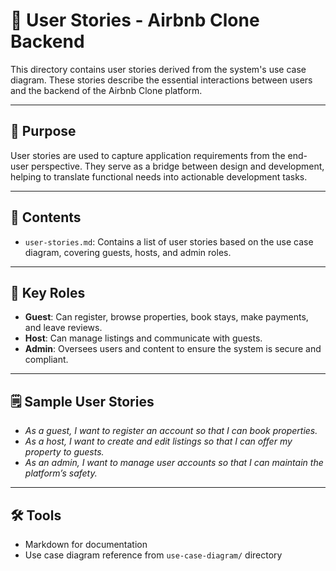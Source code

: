 # 📘 User Stories - Airbnb Clone Backend

This directory contains user stories derived from the system's use case diagram. These stories describe the essential interactions between users and the backend of the Airbnb Clone platform.

---

## 🎯 Purpose

User stories are used to capture application requirements from the end-user perspective. They serve as a bridge between design and development, helping to translate functional needs into actionable development tasks.

---

## 📄 Contents

- `user-stories.md`: Contains a list of user stories based on the use case diagram, covering guests, hosts, and admin roles.

---

## 🧍 Key Roles

- **Guest**: Can register, browse properties, book stays, make payments, and leave reviews.
- **Host**: Can manage listings and communicate with guests.
- **Admin**: Oversees users and content to ensure the system is secure and compliant.

---

## 🗒️ Sample User Stories

- *As a guest, I want to register an account so that I can book properties.*
- *As a host, I want to create and edit listings so that I can offer my property to guests.*
- *As an admin, I want to manage user accounts so that I can maintain the platform’s safety.*

---

## 🛠️ Tools

- Markdown for documentation
- Use case diagram reference from `use-case-diagram/` directory



